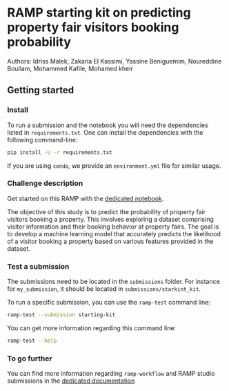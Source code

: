# RAMP starting kit on predicting property fair visitors booking probability

Authors: Idriss Malek, Zakaria El Kassimi, Yassine Beniguemim, Noureddine Boullam, Mohammed Kafile, Mohamed kheir

## Getting started

### Install

To run a submission and the notebook you will need the dependencies listed
in `requirements.txt`. One can install the dependencies with the
following command-line:

```bash
pip install -U -r requirements.txt
```

If you are using `conda`, we provide an `environment.yml` file for similar
usage.

### Challenge description

Get started on this RAMP with the
[dedicated notebook](starting_notebook.ipynb).


The objective of this study is to predict the probability of property fair visitors booking a property. This involves exploring a dataset comprising visitor information and their booking behavior at property fairs. The goal is to develop a machine learning model that accurately predicts the likelihood of a visitor booking a property based on various features provided in the dataset.


### Test a submission

The submissions need to be located in the `submissions` folder. For instance
for `my_submission`, it should be located in `submissions/starkint_kit`.

To run a specific submission, you can use the `ramp-test` command line:

```bash
ramp-test --submission starting-kit
```

You can get more information regarding this command line:

```bash
ramp-test --help
```

### To go further

You can find more information regarding `ramp-workflow` and RAMP studio submissions in the
[dedicated documentation](https://paris-saclay-cds.github.io/ramp-docs/ramp-workflow/stable/using_kits.html)
